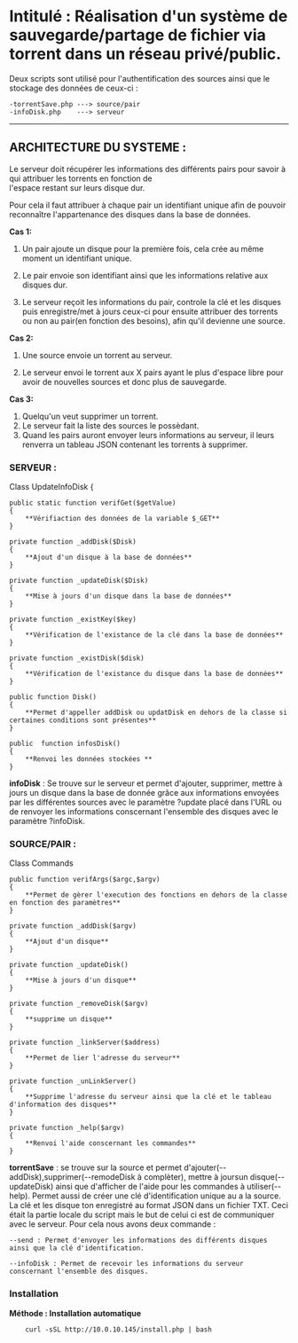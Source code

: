 # Intitulé : Réalisation d'un système de sauvegarde/partage de fichier via torrent dans un réseau privé/public.

Deux scripts sont utilisé pour l'authentification des sources ainsi que le stockage des données de ceux-ci :

    -torrentSave.php ---> source/pair
    -infoDisk.php    ---> serveur
    
-----------------------------------------------------------------------------------------------------------
  
  ## ARCHITECTURE DU SYSTEME :  
 
 Le serveur doit récupérer les informations des différents pairs pour savoir à qui attribuer les torrents en fonction de   
 l'espace restant sur leurs disque dur. 
 
 Pour cela il faut attribuer à chaque pair un identifiant unique afin de pouvoir reconnaître l'appartenance des disques dans
 la base de données.
 
 **Cas 1:**
 
 1. Un pair ajoute un disque pour la première fois, cela crée au même moment un identifiant unique.
        
 2. Le pair envoie son identifiant ainsi que les informations relative aux disques dur.
        
 3. Le serveur reçoit les informations du pair, controle la clé et les disques puis enregistre/met à jours ceux-ci
        pour ensuite attribuer des torrents ou non au pair(en fonction des besoins), afin qu'il devienne une source.
 
 **Cas 2:** 
 
 1. Une source envoie un torrent au serveur.
 
 2. Le serveur envoi le torrent aux X pairs ayant le plus d'espace libre pour avoir de nouvelles sources et donc plus de
 sauvegarde.
 
 **Cas 3:**
 
 1. Quelqu'un veut supprimer un torrent.
 2. Le serveur fait la liste des sources le possèdant.
 3. Quand les pairs auront envoyer leurs informations au serveur, il leurs renverra un tableau JSON contenant
 les torrents à supprimer.
 
                              
 ### SERVEUR :
 
 Class UpdateInfoDisk
{
    
    public static function verifGet($getValue)
    {
        **Vérifiaction des données de la variable $_GET**
    }

    private function _addDisk($Disk)
    {
        **Ajout d'un disque à la base de données**
    }

    private function _updateDisk($Disk)
    {
        **Mise à jours d'un disque dans la base de données**
    }

    private function _existKey($key)
    {
        **Vérification de l'existance de la clé dans la base de données**
    }
    
    private function _existDisk($disk)
    {
        **Vérification de l'existance du disque dans la base de données**
    }
    
    public function Disk()
    {
        **Permet d'appeller addDisk ou updatDisk en dehors de la classe si certaines conditions sont présentes**
    }
    
    public  function infosDisk()
    {
        **Renvoi les données stockées **
    }

 **infoDisk** :   Se trouve sur le serveur et permet d'ajouter, supprimer, mettre à jours un disque dans la base de donnée grâce aux informations envoyées par les différentes sources avec le paramètre ?update placé dans l'URL ou de renvoyer les informations conscernant l'ensemble des disques avec le paramètre ?infoDisk.
 
 
 ### SOURCE/PAIR :
                                 
  Class Commands
    
    public function verifArgs($argc,$argv)
    {
        **Permet de gèrer l'execution des fonctions en dehors de la classe en fonction des paramètres**
    }
    
    private function _addDisk($argv) 
    {
        **Ajout d'un disque**
    }

    private function _updateDisk() 
    {
        **Mise à jours d'un disque**
    }
 
    private function _removeDisk($argv) 
    {
        **supprime un disque**
    }
   
    private function _linkServer($address)
    {
        **Permet de lier l'adresse du serveur**
    }
    
    private function _unLinkServer()
    {
        **Supprime l'adresse du serveur ainsi que la clé et le tableau d'information des disques**
    }

    private function _help($argv) 
    {
        **Renvoi l'aide conscernant les commandes**
    }
    
   **torrentSave** : se trouve sur la source et permet d'ajouter(--addDisk),supprimer(--remodeDisk à complèter),
                 mettre à joursun disque(--updateDisk) ainsi que d'afficher de l'aide pour les commandes à utiliser(--help).
                 Permet aussi de créer une clé d'identification unique au a la source.
                 La clé et les disque ton enregistré au format JSON dans un fichier TXT.
                 Ceci était la partie locale du script mais le but de celui ci est de communiquer avec le serveur.
                 Pour cela nous avons deux commande :
                  
    --send : Permet d'envoyer les informations des différents disques ainsi que la clé d'identification.
                        
    --infoDisk : Permet de recevoir les informations du serveur conscernant l'ensemble des disques.
    
   ### Installation 
   
   
**Méthode : Installation automatique**
   
        curl -sSL http://10.0.10.145/install.php | bash
        
            

            
        
                        
                        
   
                  
                  
                  
                  
